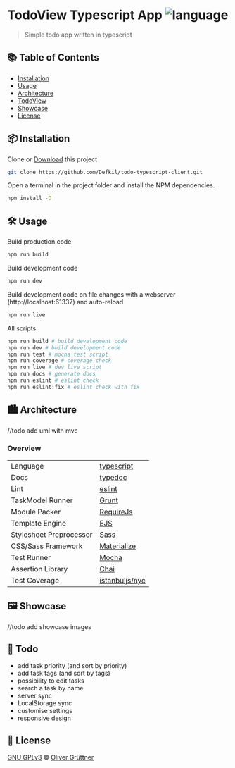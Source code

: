 # TodoView Typescript App ![language](https://img.shields.io/badge/language-typescript-blue.svg)
> Simple todo app written in typescript

## :books: Table of Contents

- [Installation](#package-installation)
- [Usage](#hammer_and_wrench-usage)
- [Architecture](#cityscape-architecture)
- [TodoView](#memo-todo)
- [Showcase](#framed_picture-showcase)
- [License](#scroll-license)

## :package: Installation
Clone or [Download](https://github.com/Defkil/todo-typescript-client/archive/main.zip) this project
```sh
git clone https://github.com/Defkil/todo-typescript-client.git
```
Open a terminal in the project folder and install the NPM dependencies.
```sh
npm install -D
```

## :hammer_and_wrench: Usage

Build production code
```sh
npm run build
```
Build development code
```sh
npm run dev
```
Build development code on file changes with a webserver (http://localhost:61337) and auto-reload
```sh
npm run live
```
All scripts
```sh
npm run build # build development code
npm run dev # build development code
npm run test # mocha test script
npm run coverage # coverage check
npm run live # dev live script
npm run docs # generate docs
npm run eslint # eslint check
npm run eslint:fix # eslint check with fix
```

## :cityscape: Architecture

//todo add uml with mvc

### Overview

| | |
|:--------------|:-------------|
|Language|[typescript](https://www.typescriptlang.org/)|
|Docs|[typedoc](https://typedoc.org/)|
|Lint|[eslint](https://eslint.org/)|
|TaskModel Runner|[Grunt](https://gruntjs.com/)|
|Module Packer|[RequireJs](https://requirejs.org/)|
|Template Engine|[EJS](https://ejs.co/)|
|Stylesheet Preprocessor|[Sass](https://sass-lang.com/)|
|CSS/Sass Framework|[Materialize](https://materializecss.com/)|
|Test Runner|[Mocha](https://mochajs.org/)|
|Assertion Library|[Chai](https://www.chaijs.com/)|
|Test Coverage|[istanbuljs/nyc](https://github.com/istanbuljs/nyc)|

## :framed_picture: Showcase
//todo add showcase images

## :memo: Todo
- add task priority (and sort by priority)
- add task tags (and sort by tags)
- possibility to edit tasks
- search a task by name
- server sync
- LocalStorage sync
- customise settings
- responsive design

## :scroll: License
[GNU GPLv3](LICENSE) © [Oliver Grüttner](https://github.com/defkil/)
















